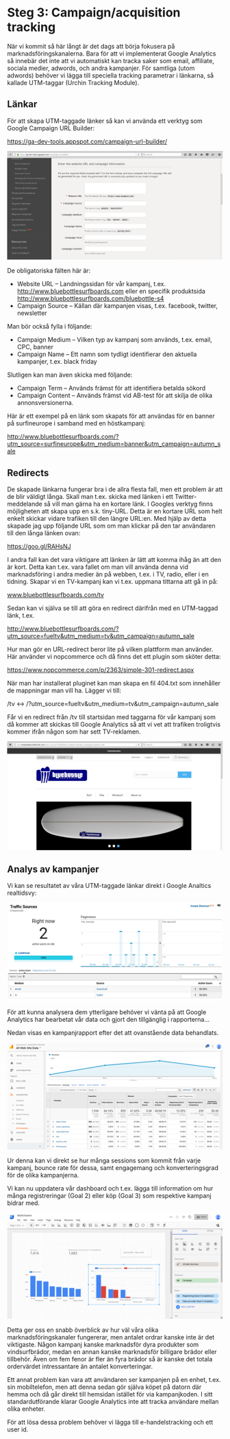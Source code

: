 # Steg 3: Campaign/acquisition tracking

När vi kommit så här långt är det dags att börja fokusera på marknadsföringskanalerna. Bara för att vi implementerat Google Analytics så innebär det inte att vi automatiskt kan tracka saker som email, affiliate, sociala medier, adwords, och andra kampanjer. För samtliga (utom adwords) behöver vi lägga till speciella tracking parametrar i länkarna, så kallade UTM-taggar (Urchin Tracking Module).

## Länkar

För att skapa UTM-taggade länker så kan vi använda ett verktyg som Google Campaign URL Builder: 

https://ga-dev-tools.appspot.com/campaign-url-builder/ 

![Google campaign URL builder](images/campaign_url_builder.png)

De obligatoriska fälten här är:

- Website URL – Landningssidan för vår kampanj, t.ex. http://www.bluebottlesurfboards.com eller en specifik produktsida http://www.bluebottlesurfboards.com/bluebottle-s4 
- Campaign Source – Källan där kampanjen visas, t.ex. facebook, twitter, newsletter

Man bör också fylla i följande:

- Campaign Medium – Vilken typ av kampanj som används, t.ex. email, CPC, banner
- Campaign Name – Ett namn som tydligt identifierar den aktuella kampanjer, t.ex. black friday
 
Slutligen kan man även skicka med följande:

- Campaign Term – Används främst för att identifiera betalda sökord
- Campaign Content – Används främst vid AB-test för att skilja de olika annonsversionerna.

Här är ett exempel på en länk som skapats för att användas för en banner på surfineurope i samband med en höstkampanj: 

http://www.bluebottlesurfboards.com/?utm_source=surfineurope&utm_medium=banner&utm_campaign=autumn_sale 

## Redirects

De skapade länkarna fungerar bra i de allra flesta fall, men ett problem är att de blir väldigt långa. Skall man t.ex. skicka med länken i ett Twitter-meddelande så vill man gärna ha en kortare länk. I Googles verktyg finns möjligheten att skapa upp en s.k. tiny-URL. Detta är en kortare URL som helt enkelt skickar vidare trafiken till den längre URL:en. Med hjälp av detta skapade jag upp följande URL som om man klickar på den tar användaren till den långa länken ovan:

https://goo.gl/RAHsNJ 

I andra fall kan det vara viktigare att länken är lätt att komma ihåg än att den är kort. Detta kan t.ex. vara fallet om man vill använda denna vid marknadsföring i andra medier än på webben, t.ex. i TV, radio, eller i en tidning. Skapar vi en TV-kampanj kan vi t.ex. uppmana tittarna att gå in på:

www.bluebottlesurfboards.com/tv 

Sedan kan vi själva se till att göra en redirect därifrån med en UTM-taggad länk, t.ex.

http://www.bluebottlesurfboards.com/?utm_source=fueltv&utm_medium=tv&utm_campaign=autumn_sale 

Hur man gör en URL-redirect beror lite på vilken plattform man använder. Här använder vi nopcommerce och då finns det ett plugin som sköter detta:

https://www.nopcommerce.com/p/2363/simple-301-redirect.aspx 

När man har installerat pluginet kan man skapa en fil 404.txt som innehåller de mappningar man vill ha. Lägger vi till:

/tv <-> /?utm_source=fueltv&utm_medium=tv&utm_campaign=autumn_sale

Får vi en redirect från /tv till startsidan med taggarna för vår kampanj som då kommer att skickas till Google Analytics så att vi vet att trafiken troligtvis kommer ifrån någon som har sett TV-reklamen.

![Redirects](images/redirect.png)

## Analys av kampanjer

Vi kan se resultatet av våra UTM-taggade länkar direkt i Google Analtics realtidsvy:

![Realtidsvy](images/realtidsvy.png)

För att kunna analysera dem ytterligare behöver vi vänta på att Google Analytics har bearbetat vår data och gjort den tillgänglig i rapporterna…

Nedan visas en kampanjrapport efter det att ovanstående data behandlats.

![Google Analytics kampanjrapport](images/kampanjrapport.png)

Ur denna kan vi direkt se hur många sessions som kommit från varje kampanj, bounce rate för dessa, samt engagemang och konverteringsgrad för de olika kampanjerna.

Vi kan nu uppdatera vår dashboard och t.ex. lägga till information om hur många registreringar (Goal 2) eller köp (Goal 3) som respektive kampanj bidrar med.

![Data Studio kampanjer](images/datastudio_kampanjer.png)

Detta ger oss en snabb överblick av hur väl våra olika marknadsföringskanaler fungererar, men antalet ordrar kanske inte är det viktigaste. Någon kampanj kanske marknadsför dyra produkter som vindsurfbrädor, medan en annan kanske marknadsför billigare brädor eller tillbehör. Även om fem fenor är fler än fyra brädor så är kanske det totala ordervärdet intressantare än antalet konverteringar. 

Ett annat problem kan vara att användaren ser kampanjen på en enhet, t.ex. sin mobiltelefon, men att denna sedan gör själva köpet på datorn där hemma och då går direkt till hemsidan istället för via kampanjkoden. I sitt standardutförande klarar Google Analytics inte att tracka användare mellan olika enheter. 

För att lösa dessa problem behöver vi lägga till e-handelstracking och ett user id.


